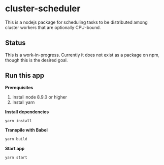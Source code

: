 # cluster-scheduler
This is a nodejs package for scheduling tasks to be distributed among cluster workers that are optionally CPU-bound.

## Status
This is a work-in-progress. Currently it does not exist as a package on npm, though this is the desired goal.

## Run this app
**Prerequisites**

1. Install node 8.9.0 or higher
2. Install yarn

**Install dependencies**

```bash
yarn install
```

**Transpile with Babel**

```bash
yarn build
```

**Start app**

```bash
yarn start
```